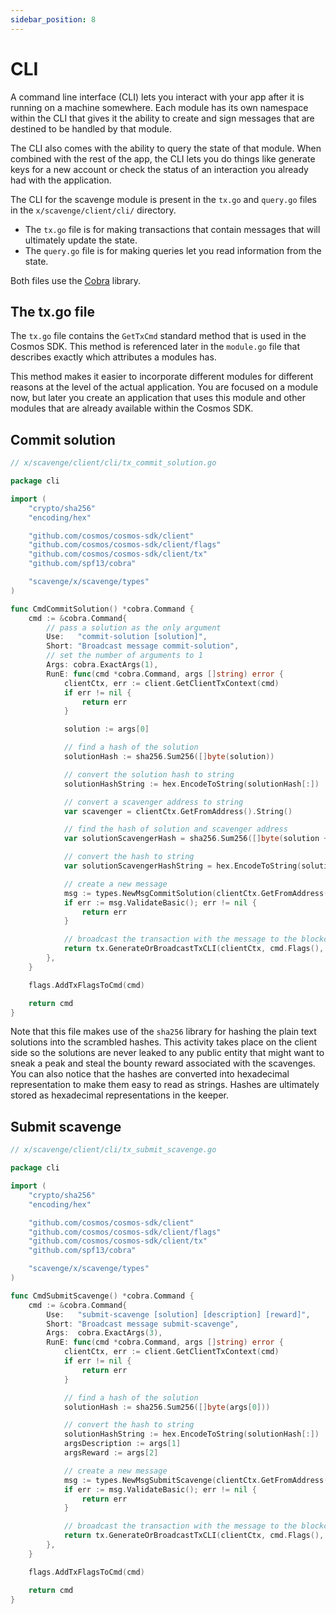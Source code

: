 ```yaml
---
sidebar_position: 8
---
```


# CLI

A command line interface (CLI) lets you interact with your app after it is
running on a machine somewhere. Each module has its own namespace within the CLI
that gives it the ability to create and sign messages that are destined to be
handled by that module.

The CLI also comes with the ability to query the state of that module. When
combined with the rest of the app, the CLI lets you do things like generate keys
for a new account or check the status of an interaction you already had with the
application.

The CLI for the scavenge module is present in the `tx.go` and `query.go` files
in the `x/scavenge/client/cli/` directory.

- The `tx.go` file is for making transactions that contain messages that will
  ultimately update the state.
- The `query.go` file is for making queries let you read information from the
  state.

Both files use the [Cobra](https://github.com/spf13/cobra) library.

## The tx.go file

The `tx.go` file contains the `GetTxCmd` standard method that is used in the
Cosmos SDK. This method is referenced later in the `module.go` file that
describes exactly which attributes a modules has.

This method makes it easier to incorporate different modules for different
reasons at the level of the actual application. You are focused on a module now,
but later you create an application that uses this module and other modules that
are already available within the Cosmos SDK.

## Commit solution

```go
// x/scavenge/client/cli/tx_commit_solution.go

package cli

import (
	"crypto/sha256"
	"encoding/hex"

	"github.com/cosmos/cosmos-sdk/client"
	"github.com/cosmos/cosmos-sdk/client/flags"
	"github.com/cosmos/cosmos-sdk/client/tx"
	"github.com/spf13/cobra"

	"scavenge/x/scavenge/types"
)

func CmdCommitSolution() *cobra.Command {
	cmd := &cobra.Command{
		// pass a solution as the only argument
		Use:   "commit-solution [solution]",
		Short: "Broadcast message commit-solution",
		// set the number of arguments to 1
		Args: cobra.ExactArgs(1),
		RunE: func(cmd *cobra.Command, args []string) error {
			clientCtx, err := client.GetClientTxContext(cmd)
			if err != nil {
				return err
			}

			solution := args[0]

			// find a hash of the solution
			solutionHash := sha256.Sum256([]byte(solution))

			// convert the solution hash to string
			solutionHashString := hex.EncodeToString(solutionHash[:])

			// convert a scavenger address to string
			var scavenger = clientCtx.GetFromAddress().String()

			// find the hash of solution and scavenger address
			var solutionScavengerHash = sha256.Sum256([]byte(solution + scavenger))

			// convert the hash to string
			var solutionScavengerHashString = hex.EncodeToString(solutionScavengerHash[:])

			// create a new message
			msg := types.NewMsgCommitSolution(clientCtx.GetFromAddress().String(), solutionHashString, solutionScavengerHashString)
			if err := msg.ValidateBasic(); err != nil {
				return err
			}

			// broadcast the transaction with the message to the blockchain
			return tx.GenerateOrBroadcastTxCLI(clientCtx, cmd.Flags(), msg)
		},
	}

	flags.AddTxFlagsToCmd(cmd)

	return cmd
}
```

Note that this file makes use of the `sha256` library for hashing the plain text
solutions into the scrambled hashes. This activity takes place on the client
side so the solutions are never leaked to any public entity that might want to
sneak a peak and steal the bounty reward associated with the scavenges. You can
also notice that the hashes are converted into hexadecimal representation to
make them easy to read as strings. Hashes are ultimately stored as hexadecimal
representations in the keeper.

## Submit scavenge

```go
// x/scavenge/client/cli/tx_submit_scavenge.go

package cli

import (
	"crypto/sha256"
	"encoding/hex"

	"github.com/cosmos/cosmos-sdk/client"
	"github.com/cosmos/cosmos-sdk/client/flags"
	"github.com/cosmos/cosmos-sdk/client/tx"
	"github.com/spf13/cobra"

	"scavenge/x/scavenge/types"
)

func CmdSubmitScavenge() *cobra.Command {
	cmd := &cobra.Command{
		Use:   "submit-scavenge [solution] [description] [reward]",
		Short: "Broadcast message submit-scavenge",
		Args:  cobra.ExactArgs(3),
		RunE: func(cmd *cobra.Command, args []string) error {
			clientCtx, err := client.GetClientTxContext(cmd)
			if err != nil {
				return err
			}

			// find a hash of the solution
			solutionHash := sha256.Sum256([]byte(args[0]))

			// convert the hash to string
			solutionHashString := hex.EncodeToString(solutionHash[:])
			argsDescription := args[1]
			argsReward := args[2]

			// create a new message
			msg := types.NewMsgSubmitScavenge(clientCtx.GetFromAddress().String(), solutionHashString, argsDescription, argsReward)
			if err := msg.ValidateBasic(); err != nil {
				return err
			}

			// broadcast the transaction with the message to the blockchain
			return tx.GenerateOrBroadcastTxCLI(clientCtx, cmd.Flags(), msg)
		},
	}

	flags.AddTxFlagsToCmd(cmd)

	return cmd
}
```
